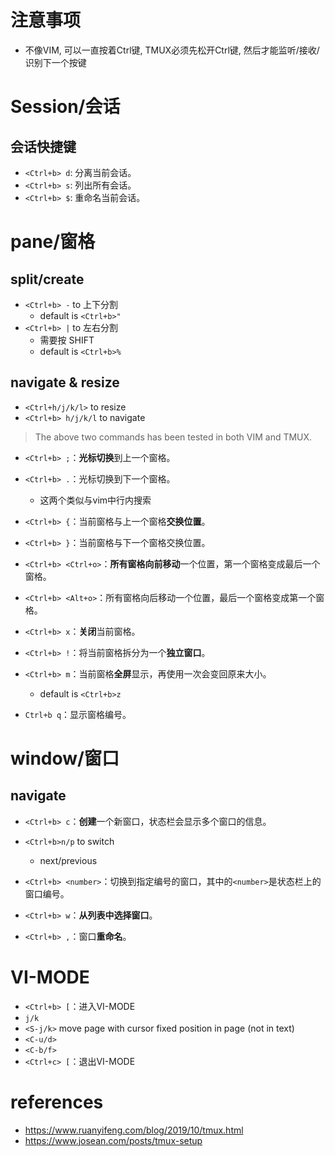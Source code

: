 # 注意事项

- 不像VIM, 可以一直按着Ctrl键, TMUX必须先松开Ctrl键, 然后才能监听/接收/识别下一个按键

# Session/会话

## 会话快捷键

- `<Ctrl+b> d`: 分离当前会话。
- `<Ctrl+b> s`: 列出所有会话。
- `<Ctrl+b> $`: 重命名当前会话。

# pane/窗格

## split/create

- `<Ctrl+b> -` to 上下分割
	- default is `<Ctrl+b>"` 
- `<Ctrl+b> |` to 左右分割
	- 需要按 SHIFT
	- default is `<Ctrl+b>%` 

## navigate & resize

- `<Ctrl+h/j/k/l>` to resize
- `<Ctrl+b> h/j/k/l` to navigate

> The above two commands has been tested in both VIM and TMUX.

- `<Ctrl+b> ;`：**光标切换**到上一个窗格。
- `<Ctrl+b> .`：光标切换到下一个窗格。
	- 这两个类似与vim中行内搜索

- `<Ctrl+b> {`：当前窗格与上一个窗格**交换位置**。
- `<Ctrl+b> }`：当前窗格与下一个窗格交换位置。

- `<Ctrl+b> <Ctrl+o>`：**所有窗格向前移动**一个位置，第一个窗格变成最后一个窗格。
- `<Ctrl+b> <Alt+o>`：所有窗格向后移动一个位置，最后一个窗格变成第一个窗格。

- `<Ctrl+b> x`：**关闭**当前窗格。
- `<Ctrl+b> !`：将当前窗格拆分为一个**独立窗口**。

- `<Ctrl+b> m`：当前窗格**全屏**显示，再使用一次会变回原来大小。
	- default is `<Ctrl+b>z` 

- `Ctrl+b q`：显示窗格编号。

# window/窗口

## navigate

- `<Ctrl+b> c`：**创建**一个新窗口，状态栏会显示多个窗口的信息。

- `<Ctrl+b>n/p` to switch
	- next/previous
- `<Ctrl+b> <number>`：切换到指定编号的窗口，其中的`<number>`是状态栏上的窗口编号。

- `<Ctrl+b> w`：**从列表中选择窗口**。

- `<Ctrl+b> ,`：窗口**重命名**。

# VI-MODE

- `<Ctrl+b> [`：进入VI-MODE
- `j/k`
- `<S-j/k>` move page with cursor fixed position in page (not in text)
- `<C-u/d>`
- `<C-b/f>`
- `<Ctrl+c> [`：退出VI-MODE

# references

- https://www.ruanyifeng.com/blog/2019/10/tmux.html
- https://www.josean.com/posts/tmux-setup
